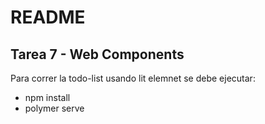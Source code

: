 # README
## Tarea 7 - Web Components

Para correr la todo-list usando lit elemnet se debe ejecutar:
- npm install
- polymer serve
